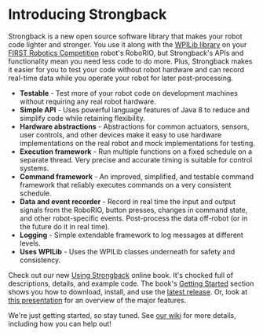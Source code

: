# Introducing Strongback

Strongback is a new open source software library that makes your robot code lighter and stronger. You use it along with the [WPILib library](https://wpilib.screenstepslive.com/s/4485/m/13809) on your [FIRST Robotics Competition](http://www.usfirst.org/roboticsprograms/frc) robot's RoboRIO, but Strongback's APIs and functionality mean you need less code to do more. Plus, Strongback makes it easier for you to test your code without robot hardware and can record real-time data while you operate your robot for later post-processing.

* **Testable** - Test more of your robot code on development machines without requiring any real robot hardware.
* **Simple API** - Uses powerful language features of Java 8 to reduce and simplify code while retaining flexibility.
* **Hardware abstractions** - Abstractions for common actuators, sensors, user controls, and other devices make it easy to use hardware implementations on the real robot and mock implementations for testing.
* **Execution framework** - Run multiple functions on a fixed schedule on a separate thread. Very precise and accurate timing is suitable for control systems.
* **Command framework** - An improved, simplified, and testable command framework that reliably executes commands on a very consistent schedule.
* **Data and event recorder** - Record in real time the input and output signals from the RoboRIO, button presses, changes in command state, and other robot-specific events. Post-process the data off-robot (or in the future do it in real time).
* **Logging** - Simple extendable framework to log messages at different levels.
* **Uses WPILib** - Uses the WPILib classes underneath for safety and consistency.

Check out our new [Using Strongback](https://www.gitbook.com/book/strongback/using-strongback/) online book. It's chocked full of descriptions, details, and example code. The book's [Getting Started](https://strongback.gitbooks.io/using-strongback/content/getting_started.html) section shows you how to download, install, and use the [latest release](https://github.com/strongback/strongback-java/releases). Or, look at [this presentation](http://slides.com/strongback/using-strongback/#/) for an overview of the major features.

We're just getting started, so stay tuned. See [our wiki](https://github.com/strongback/strongback-java/wiki) for more details, including how you can help out!
